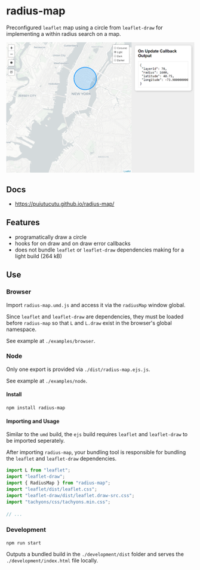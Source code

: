 # radius-map

Preconfigured `leaflet` map using a circle from `leaflet-draw` for implementing a within radius search on a map.
 
![screenshot](screenshots/screenshot.png)

## Docs

* https://puiutucutu.github.io/radius-map/

## Features

* programatically draw a circle
* hooks for on draw and on draw error callbacks
* does not bundle `leaflet` or `leaflet-draw` dependencies making for a light build (264 kB)

## Use

### Browser

Import `radius-map.umd.js` and access it via the `radiusMap` window global.

Since `leaflet` and `leaflet-draw` are dependencies, they must be loaded before `radius-map` so that `L` and `L.draw` exist in the browser's global namespace.

See example at `./examples/browser`.

### Node

Only one export is provided via `./dist/radius-map.ejs.js`.

See example at `./examples/node`.

#### Install

```
npm install radius-map
```

#### Importing and Usage

Similar to the `umd` build, the `ejs` build requires `leaflet` and `leaflet-draw` to be imported seperately.

After importing `radius-map`, your bundling tool is responsible for bundling the `leaflet` and `leaflet-draw` dependencies.

```js
import L from "leaflet";
import "leaflet-draw";
import { RadiusMap } from "radius-map";
import "leaflet/dist/leaflet.css";
import "leaflet-draw/dist/leaflet.draw-src.css";
import "tachyons/css/tachyons.min.css";

// ...
```

### Development

```
npm run start
```

Outputs a bundled build in the `./development/dist` folder and serves the `./development/index.html` file locally.
